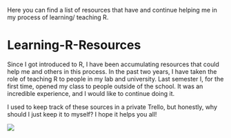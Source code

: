 
Here you can find a list of resources that have and continue helping me in my process of learning/ teaching R.
# Learning-R-Resources

Since I got introduced to R, I have been accumulating resources that could help me and others in this process. In the past two years, I have taken the role of teaching R to people in my lab and university. Last semester I, for the first time, opened my class to people outside of the school. It was an incredible experience, and I would like to continue doing it.

I used to keep track of these sources in a private Trello, but honestly, why should I just keep it to myself? I hope it helps you all!

![](https://chooselifeatsimpsonhouse.files.wordpress.com/2017/02/fun-2.gif?w=384&h=386&zoom=2)
